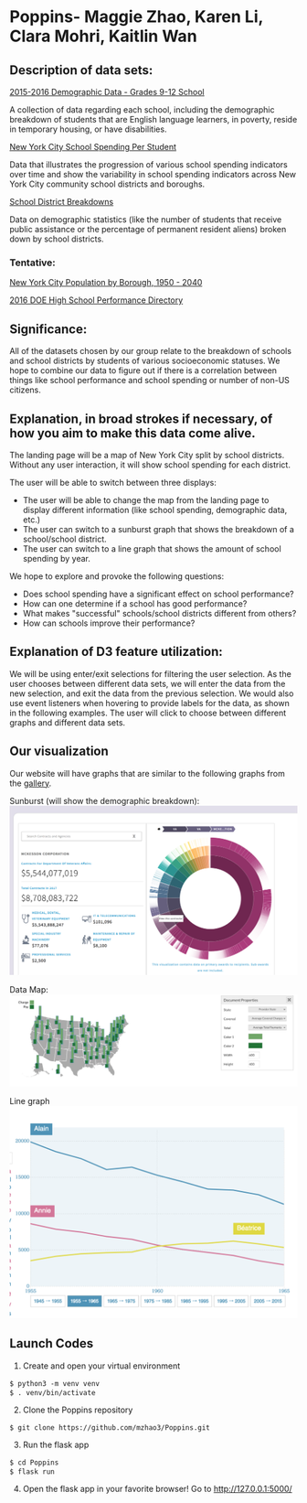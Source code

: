 # Poppins- Maggie Zhao, Karen Li, Clara Mohri, Kaitlin Wan

## Description of data sets:
[2015-2016 Demographic Data - Grades 9-12 School](https://catalog.data.gov/dataset/2015-2016-demographic-data-grades-9-12-school)

A collection of data regarding each school, including the demographic breakdown of students that are English language learners, in poverty, reside in temporary housing, or have disabilities. 

[New York City School Spending Per Student](https://www.newyorkfed.org/data-and-statistics/data-visualization/nyc-school-spending#interactive/table)

Data that illustrates the progression of various school spending indicators over time and show the variability in school spending indicators across New York City community school districts and boroughs.

[School District Breakdowns](https://data.cityofnewyork.us/Education/School-District-Breakdowns/g3vh-kbnw)

Data on demographic statistics (like the number of students that receive public assistance or the percentage of permanent resident aliens) broken down by school districts.

### Tentative:
[New York City Population by Borough, 1950 - 2040](https://data.cityofnewyork.us/City-Government/New-York-City-Population-by-Borough-1950-2040/xywu-7bv9)

[2016 DOE High School Performance Directory](https://data.cityofnewyork.us/Education/2016-DOE-High-School-Performance-Directory/qvir-knu3)

## Significance:
All of the datasets chosen by our group relate to the breakdown of schools and school districts by students of various socioeconomic statuses. We hope to combine our data to figure out if there is a correlation between things like school performance and school spending or number of non-US citizens.

## Explanation, in broad strokes if necessary, of how you aim to make this data come alive.
The landing page will be a map of New York City split by school districts. Without any user interaction, it will show school spending for each district.

The user will be able to switch between three displays:
- The user will be able to change the map from the landing page to display different information (like school spending, demographic data, etc.)
- The user can switch to a sunburst graph that shows the breakdown of a school/school district.
- The user can switch to a line graph that shows the amount of school spending by year.

We hope to explore and provoke the following questions:
- Does school spending have a significant effect on school performance?
- How can one determine if a school has good performance?
- What makes "successful" schools/school districts different from others?
- How can schools improve their performance?

## Explanation of D3 feature utilization:
We will be using enter/exit selections for filtering the user selection. As the user chooses between different data sets, we will enter the data from the new selection, and exit the data from the previous selection. We would also use event listeners when hovering to provide labels for the data, as shown in the following examples. The user will click to choose between different graphs and different data sets.

## Our visualization
Our website will have graphs that are similar to the following graphs from the [gallery](https://github.com/d3/d3/wiki/Gallery).

Sunburst (will show the demographic breakdown):
![alt text](/doc/breakdown.png "sunburst")

Data Map:
![alt text](/doc/map.png "map")

Line graph
![alt text](/doc/time.png "time")

## Launch Codes
1. Create and open your virtual environment

```
$ python3 -m venv venv
$ . venv/bin/activate 
```
  
2. Clone the Poppins repository

``` 
$ git clone https://github.com/mzhao3/Poppins.git 
```

3. Run the flask app
```
$ cd Poppins
$ flask run 
```
  
4. Open the flask app in your favorite browser!
  Go to http://127.0.0.1:5000/
